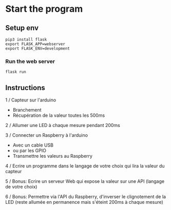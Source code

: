 # Start the program

## Setup env
```
pip3 install flask
export FLASK_APP=webserver
export FLASK_ENV=development
```

### Run the web server
```
flask run
```


## Instructions

1 / Capteur sur l'arduino
- Branchement
- Récupération de la valeur toutes les 500ms

 

2 / Allumer une LED à chaque mesure pendant 200ms

 

3 / Connecter un Raspberry à l'arduino
- Avec un cable USB
- ou par les GPIO
- Transmettre les valeurs au Raspberry

 

4 / Ecrire un programme dans le langage de votre choix qui lira la valeur du capteur

 

5 / Bonus: Ecrire un serveur Web qui expose la valeur sur une API (langage de votre choix)

 

6 / Bonus: Permettre via l'API du Raspberry, d'inverser le clignotement de la LED (reste allumée en permanence mais s'éteint 200ms à chaque mesure)